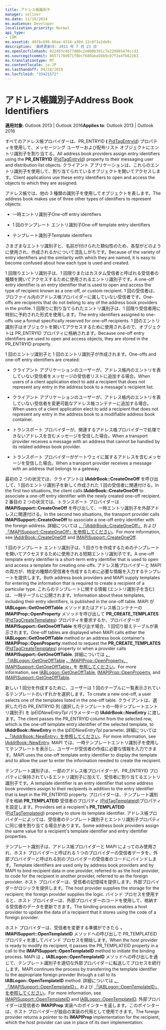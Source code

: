 ```yaml
---
title: アドレス帳識別子
manager: soliver
ms.date: 11/16/2014
ms.audience: Developer
localization_priority: Normal
api_type:
- COM
ms.assetid: 40f6c699-86aa-4324-a30d-12c8f1e2de9c
description: '最終更新日: 2011 年 7 月 23 日'
ms.openlocfilehash: 822d83c4b77d06c2e000b391c7e229985470ccd3
ms.sourcegitcommit: 8657170d071f9bcf680aba50b9c07f2a4fb82283
ms.translationtype: MT
ms.contentlocale: ja-JP
ms.lasthandoff: 04/28/2019
ms.locfileid: "33421572"
---
```

# <a name="address-book-identifiers"></a><span data-ttu-id="c005f-103">アドレス帳識別子</span><span class="sxs-lookup"><span data-stu-id="c005f-103">Address Book Identifiers</span></span>

  
  
<span data-ttu-id="c005f-104">**適用対象**: Outlook 2013 | Outlook 2016</span><span class="sxs-lookup"><span data-stu-id="c005f-104">**Applies to**: Outlook 2013 | Outlook 2016</span></span> 
  
<span data-ttu-id="c005f-105">すべてのアドレス帳プロバイダーは、PR_ENTRYID **(** [PidTagEntryId](pidtagentryid-canonical-property.md)) プロパティを使用して、メッセージング ユーザーおよび配布リスト オブジェクトにエントリ識別子を割り当てる。</span><span class="sxs-lookup"><span data-stu-id="c005f-105">All address book providers assign entry identifiers using the **PR_ENTRYID** ([PidTagEntryId](pidtagentryid-canonical-property.md)) property to their messaging user and distribution list objects.</span></span> <span data-ttu-id="c005f-106">クライアント アプリケーションは、これらのエントリ識別子を使用して、割り当てられているオブジェクトを開いてアクセスします。</span><span class="sxs-lookup"><span data-stu-id="c005f-106">Client applications use these entry identifiers to open and access the objects to which they are assigned.</span></span>
  
<span data-ttu-id="c005f-107">アドレス帳では、他の 3 種類の識別子を使用してオブジェクトを表します。</span><span class="sxs-lookup"><span data-stu-id="c005f-107">The address book makes use of three other types of identifiers to represent objects:</span></span>
  
- <span data-ttu-id="c005f-108">一時エントリ識別子</span><span class="sxs-lookup"><span data-stu-id="c005f-108">One-off entry identifiers</span></span>
    
- <span data-ttu-id="c005f-109">1 回のテンプレート エントリ識別子</span><span class="sxs-lookup"><span data-stu-id="c005f-109">One-off template entry identifiers</span></span>
    
- <span data-ttu-id="c005f-110">テンプレート識別子</span><span class="sxs-lookup"><span data-stu-id="c005f-110">Template identifiers</span></span>
    
<span data-ttu-id="c005f-111">さまざまなエントリ識別子と、名前が付けられた類似性のため、各型がどのように使用され、作成されるかについて混乱しがちです。</span><span class="sxs-lookup"><span data-stu-id="c005f-111">Because of the variety of entry identifiers and the similarity with which they are named, it is easy to become confused about how each type is used and created.</span></span> 
  
<span data-ttu-id="c005f-112">1 回限りエントリ識別子は、1 回限りまたはカスタム受信者と呼ばれる受信者の種類を開いてアクセスするために使用されるエントリ識別子です。</span><span class="sxs-lookup"><span data-stu-id="c005f-112">A one-off entry identifier is an entry identifier that is used to open and access the type of recipient known as a one-off, or custom recipient.</span></span> <span data-ttu-id="c005f-113">1 回の受信者は、プロファイル内のアドレス帳プロバイダーに属していない受信者です。</span><span class="sxs-lookup"><span data-stu-id="c005f-113">One-offs are recipients that do not belong to any of the address book providers in the profile.</span></span> <span data-ttu-id="c005f-114">1 回限りに割り当てられたエントリ識別子は、1 回限り受信者用に特別に予約された形式を使用します。</span><span class="sxs-lookup"><span data-stu-id="c005f-114">The entry identifiers assigned to one-offs use a format specifically reserved for one-off recipients.</span></span> <span data-ttu-id="c005f-115">1 回のエントリ識別子はオブジェクトを開いてアクセスするために使用されるので、オブジェクトは PR_ENTRYID プロパティに格納されます。</span><span class="sxs-lookup"><span data-stu-id="c005f-115">Because one-off entry identifiers are used to open and access objects, they are stored in the PR_ENTRYID property.</span></span>
  
<span data-ttu-id="c005f-116">1 回のエントリ識別子と 1 回のエントリ識別子が作成されます。</span><span class="sxs-lookup"><span data-stu-id="c005f-116">One-offs and one-off entry identifiers are created:</span></span>
  
- <span data-ttu-id="c005f-117">クライアント アプリケーションのユーザーが、アドレス帳内のエントリを表していない受信者をメッセージの受信者リストに追加する場合。</span><span class="sxs-lookup"><span data-stu-id="c005f-117">When users of a client application elect to add a recipient that does not represent any entry in the address book to a message's recipient list.</span></span>
    
- <span data-ttu-id="c005f-118">クライアント アプリケーションのユーザーが、アドレス帳内のエントリを表していない受信者を変更可能なアドレス帳コンテナーに追加する場合。</span><span class="sxs-lookup"><span data-stu-id="c005f-118">When users of a client application elect to add a recipient that does not represent any entry in the address book to a modifiable address book container.</span></span>
    
- <span data-ttu-id="c005f-119">トランスポート プロバイダーが、関連するアドレス帳プロバイダーで処理できないアドレスを含むメッセージを受信した場合。</span><span class="sxs-lookup"><span data-stu-id="c005f-119">When a transport provider receives a message with an address that cannot be handled by its related address book provider.</span></span>
    
- <span data-ttu-id="c005f-120">トランスポート プロバイダーがゲートウェイに属するアドレスを含むメッセージを受信した場合。</span><span class="sxs-lookup"><span data-stu-id="c005f-120">When a transport provider receives a message with an address that belongs to a gateway.</span></span>
    
<span data-ttu-id="c005f-121">最初の 2 つの状況では、クライアントは **IAddrBook::CreateOneOff** を呼び出して、1 回のエントリ識別子を新しく作成された 1 回の受信者に関連付ける。</span><span class="sxs-lookup"><span data-stu-id="c005f-121">In the first two situations, the client calls **IAddrBook::CreateOneOff** to associate a one-off entry identifier with the newly created one-off recipient.</span></span> <span data-ttu-id="c005f-122">2 番目の 2 つの状況では、トランスポート プロバイダーは **IMAPISupport::CreateOneOff** を呼び出して、一時エントリ識別子を外部アドレスに関連付ける。</span><span class="sxs-lookup"><span data-stu-id="c005f-122">In the second two situations, the transport provider calls **IMAPISupport::CreateOneOff** to associate a one-off entry identifier with the foreign address.</span></span> <span data-ttu-id="c005f-123">詳細については [、「IAddrBook::CreateOneOff」](iaddrbook-createoneoff.md) および [「IMAPISupport::CreateOneOff」を参照してください](imapisupport-createoneoff.md)。</span><span class="sxs-lookup"><span data-stu-id="c005f-123">For more information, see [IAddrBook::CreateOneOff](iaddrbook-createoneoff.md) and [IMAPISupport::CreateOneOff](imapisupport-createoneoff.md).</span></span>
  
<span data-ttu-id="c005f-124">1 回のテンプレート エントリ識別子は、1 回きりを作成するためのテンプレートを開いてアクセスするために使用される短期エントリ識別子です。</span><span class="sxs-lookup"><span data-stu-id="c005f-124">A one-off template entry identifier is a short-term entry identifier that is used to open and access a template for creating one-offs.</span></span> <span data-ttu-id="c005f-125">アドレス帳プロバイダーと MAPI の両方が、特定の種類の受信者を作成するために必要な情報を入力するテンプレートを提供します。</span><span class="sxs-lookup"><span data-stu-id="c005f-125">Both address book providers and MAPI supply templates for entering the information that is required to create a recipient of a particular type.</span></span> <span data-ttu-id="c005f-126">これらのテンプレートに関する情報 (エントリ識別子を含む) は、一時テーブルに公開されます。</span><span class="sxs-lookup"><span data-stu-id="c005f-126">Information about these templates, including their entry identifiers, is published in the one-off table.</span></span> <span data-ttu-id="c005f-127">MAPI が **IABLogon::GetOneOffTable** メソッドまたはアドレス帳コンテナーの **IMAPIProp::OpenProperty** メソッドを呼び出して **PR_CREATE_TEMPLATES** ([PidTagCreateTemplates](pidtagcreatetemplates-canonical-property.md)) プロパティを要求するか、プロバイダーが **IMAPISupport::GetOneOffTable** を呼び出す場合、1 回切り替えテーブルが表示されます。</span><span class="sxs-lookup"><span data-stu-id="c005f-127">One-off tables are displayed when MAPI calls either the **IABLogon::GetOneOffTable** method or an address book container's **IMAPIProp::OpenProperty** method to request the **PR_CREATE_TEMPLATES** ([PidTagCreateTemplates](pidtagcreatetemplates-canonical-property.md)) property or when a provider calls **IMAPISupport::GetOneOffTable**.</span></span> <span data-ttu-id="c005f-128">詳細については [、「IABLogon::GetOneOffTable](iablogon-getoneofftable.md) [、IMAPIProp::OpenProperty、IMAPISupport::GetOneOffTable」](imapiprop-openproperty.md)を [参照してください](imapisupport-getoneofftable.md)。</span><span class="sxs-lookup"><span data-stu-id="c005f-128">For more information, see [IABLogon::GetOneOffTable](iablogon-getoneofftable.md), [IMAPIProp::OpenProperty](imapiprop-openproperty.md), and [IMAPISupport::GetOneOffTable](imapisupport-getoneofftable.md).</span></span>
  
<span data-ttu-id="c005f-129">新しい 1 回分を作成するために、ユーザーは 1 回のテーブルに一覧表示されているテンプレートのいずれかを選択します。</span><span class="sxs-lookup"><span data-stu-id="c005f-129">To create a new one-off, a user selects one of the templates listed in the one-off table.</span></span> <span data-ttu-id="c005f-130">クライアントは、選択した行の PR_ENTRYID 列 (選択したテンプレートの一時テンプレートエントリ識別子) を _lpEIDNewEntryTpl_ パラメーターの **IAddrBook::NewEntry** に渡します。</span><span class="sxs-lookup"><span data-stu-id="c005f-130">The client passes the PR_ENTRYID column from the selected row, which is the one-off template entry identifier of the selected template, to **IAddrBook::NewEntry** in the  _lpEIDNewEntryTpl_ parameter.</span></span> <span data-ttu-id="c005f-131">詳細については [、「IAddrBook::NewEntry」を参照してください](iaddrbook-newentry.md)。</span><span class="sxs-lookup"><span data-stu-id="c005f-131">For more information, see [IAddrBook::NewEntry](iaddrbook-newentry.md).</span></span> <span data-ttu-id="c005f-132">MAPI では、一時テンプレートエントリ識別子を使用してテンプレートを表示し、ユーザーが受信者の作成に必要な情報を入力できます。</span><span class="sxs-lookup"><span data-stu-id="c005f-132">MAPI uses the one-off template entry identifier to display the template and to allow the user to enter the information needed to create the recipient.</span></span> 
  
<span data-ttu-id="c005f-133">テンプレート識別子は、一部のアドレス帳プロバイダーが、PR_ENTRYID プロパティに保持されているエントリ識別子に加えて、受信者に割り当てるエントリ識別子です。</span><span class="sxs-lookup"><span data-stu-id="c005f-133">A template identifier is an entry identifier that some address book providers assign to their recipients in addition to the entry identifier that is kept in the PR_ENTRYID property.</span></span> <span data-ttu-id="c005f-134">プロバイダーは、テンプレート識別子を格納 **PR_TEMPLATEID** 受信者のプロパティ [(PidTagTemplateid)](pidtagtemplateid-canonical-property.md)プロパティを設定します。</span><span class="sxs-lookup"><span data-stu-id="c005f-134">Providers set a recipient's **PR_TEMPLATEID** ([PidTagTemplateid](pidtagtemplateid-canonical-property.md)) property to store its template identifier.</span></span> <span data-ttu-id="c005f-135">アドレス帳プロバイダーによっては、受信者のテンプレート識別子とエントリ識別子プロパティに同じ値を割り当てる場合があります。</span><span class="sxs-lookup"><span data-stu-id="c005f-135">Some address book providers assign the same value for a recipient's template identifier and entry identifier properties.</span></span>
  
<span data-ttu-id="c005f-136">テンプレート識別子は、アドレス帳プロバイダーと MAPI によってのみ使用され、ホスト プロバイダーと呼ばれる 1 つのプロバイダーの受信者データを、外部プロバイダーと呼ばれる別のプロバイダーの受信者のコードにバインドします。</span><span class="sxs-lookup"><span data-stu-id="c005f-136">Template identifiers are used only by address book providers and by MAPI to bind recipient data in one provider, referred to as the host provider, to code for the recipient in another provider, referred to as the foreign provider.</span></span> <span data-ttu-id="c005f-137">ホスト プロバイダーは、受信者の記憶域を提供します。外部プロバイダーがロジックを提供します。</span><span class="sxs-lookup"><span data-stu-id="c005f-137">The host provider supplies the storage for the recipient; the foreign provider supplies the logic.</span></span> <span data-ttu-id="c005f-138">バインド プロセスを使用すると、ホスト プロバイダーは、外部プロバイダーのコードを使用して、格納する受信者のデータを更新できます。</span><span class="sxs-lookup"><span data-stu-id="c005f-138">The binding process enables a host provider to update the data of a recipient that it stores using the code of a foreign provider.</span></span>
  
<span data-ttu-id="c005f-139">ホスト プロバイダーは、受信者を変更する準備ができたら **、IMAPISupport::OpenTemplateID** メソッドへの呼び出しで PR_TEMPLATEID プロパティを渡してバインド プロセスを開始します。</span><span class="sxs-lookup"><span data-stu-id="c005f-139">When the host provider is ready to modify its recipient, it passes the PR_TEMPLATEID property in a call to the **IMAPISupport::OpenTemplateID** method to initiate the binding process.</span></span> <span data-ttu-id="c005f-140">MAPI は **、IABLogon::OpenTemplateID** メソッドへの呼び出しを通じて、テンプレート識別子を適切な外部プロバイダーに転送してプロセスを続行します。</span><span class="sxs-lookup"><span data-stu-id="c005f-140">MAPI continues the process by transferring the template identifier to the appropriate foreign provider through a call to its **IABLogon::OpenTemplateID** method.</span></span> <span data-ttu-id="c005f-141">詳細については [、「IMAPISupport::OpenTemplateID」](imapisupport-opentemplateid.md) および [「IABLogon::OpenTemplateID」を参照してください](iablogon-opentemplateid.md)。</span><span class="sxs-lookup"><span data-stu-id="c005f-141">For more information, see [IMAPISupport::OpenTemplateID](imapisupport-opentemplateid.md) and [IABLogon::OpenTemplateID](iablogon-opentemplateid.md).</span></span> <span data-ttu-id="c005f-142">外部プロバイダーは受信者の **IMAPIProp** 実装へのポインターを返します。このポインターは、ホスト プロバイダーが独自の実装の代用として使用できます。</span><span class="sxs-lookup"><span data-stu-id="c005f-142">The foreign provider returns a pointer to its **IMAPIProp** implementation for the recipient, which the host provider can use in place of its own implementation.</span></span> 
  


